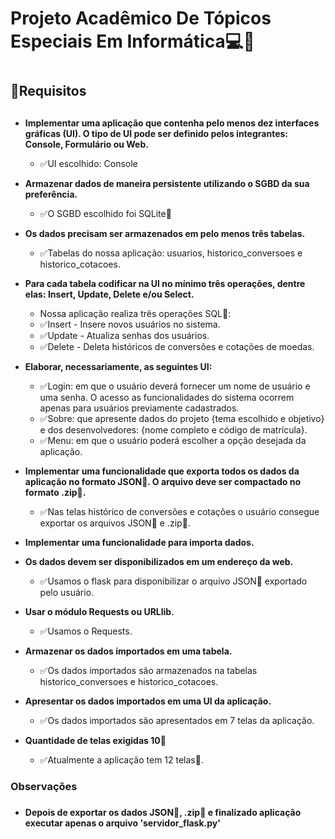 # <h1>Projeto Acadêmico De Tópicos Especiais Em Informática:computer::snake:<h1>
## <h2>:memo:Requisitos<h2>
* **Implementar uma aplicação que contenha pelo menos dez interfaces gráficas (UI).
  O tipo de UI pode ser definido pelos integrantes: Console, Formulário ou Web.**
  - :white_check_mark:UI escolhido: Console

* **Armazenar dados de maneira persistente utilizando o SGBD da sua preferência.**
  - :white_check_mark:O SGBD escolhido foi SQLite:floppy_disk:
*  **Os dados precisam ser armazenados em pelo menos três tabelas.**
   - :white_check_mark:Tabelas do nossa aplicação: usuarios, historico_conversoes e historico_cotacoes.
*  **Para cada tabela codificar na UI no mínimo três operações, dentre elas:
   Insert, Update, Delete e/ou Select.**
    * Nossa aplicação realiza três operações SQL:floppy_disk::
    - :white_check_mark:Insert - Insere novos usuários no sistema.
    - :white_check_mark:Update - Atualiza senhas dos usuários.
    - :white_check_mark:Delete - Deleta históricos de conversões e cotações de moedas.
* **Elaborar, necessariamente, as seguintes UI:**
  - :white_check_mark:Login: em que o usuário deverá fornecer um nome de usuário e uma senha. O
    acesso as funcionalidades do sistema ocorrem apenas para usuários previamente
    cadastrados.
  - :white_check_mark:Sobre: que apresente dados do projeto {tema escolhido e objetivo} e dos
    desenvolvedores: {nome completo e código de matrícula}.
  - :white_check_mark:Menu: em que o usuário poderá escolher a opção desejada da aplicação.

* **Implementar uma funcionalidade que exporta todos os dados da aplicação no formato
  JSON:page_with_curl:. O arquivo deve ser compactado no formato .zip:file_folder:.**
  - :white_check_mark:Nas telas histórico de conversões e cotações o usuário consegue exportar os arquivos JSON:page_with_curl: e .zip:file_folder:.

* **Implementar uma funcionalidade para importa dados.**
* **Os dados devem ser disponibilizados em um endereço da web.**
     - :white_check_mark:Usamos o flask para disponibilizar o arquivo JSON:page_with_curl: exportado pelo usuário.
* **Usar o módulo Requests ou URLlib.**
     - :white_check_mark:Usamos o Requests.
* **Armazenar os dados importados em uma tabela.**
     - :white_check_mark:Os dados importados são armazenados na tabelas historico_conversoes e historico_cotacoes.
* **Apresentar os dados importados em uma UI da aplicação.**
     - :white_check_mark:Os dados importados são apresentados em 7 telas da aplicação.

* **Quantidade de telas exigidas 10:flower_playing_cards:**
  - :white_check_mark:Atualmente a aplicação tem 12 telas:flower_playing_cards:.

### <h3> Observações <h3>
* **Depois de exportar os dados JSON:page_with_curl:, .zip:file_folder: e finalizado aplicação executar apenas o arquivo 'servidor_flask.py'**
